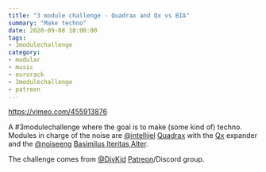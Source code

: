 ```yaml
---
title: "3 module challenge - Quadrax and Qx vs BIA"
summary: "Make techno"
date: 2020-09-08 18:00:00
tags:
- 3modulechallenge
category:
- modular
- music
- eurorack
- 3modulechallenge
- patreon
---
```

https://vimeo.com/455913876

A #3modulechallenge where the goal is to make (some kind of) techno. Modules in charge of the noise are [@intellijel](https://twitter.com/intellijel) [Quadrax](https://intellijel.com/shop/eurorack/quadrax/) with the [Qx](https://intellijel.com/shop/eurorack/qx/) expander and the [@noiseeng](https://twitter.com/noiseeng) [Basimilus Iteritas Alter](https://www.noiseengineering.us/shop/basimilus-iteritas-alter).

The challenge comes from [@DivKid](https://twitter.com/DivKid) [Patreon](https://www.patreon.com/DivKid)/Discord group.
